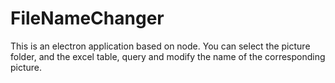 # FileNameChanger
This is an electron application based on node. You can select the picture folder, and the excel table, query and modify the name of the corresponding picture.
